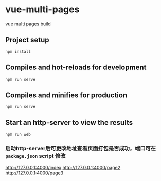 # vue-multi-pages
vue multi pages build

## Project setup
```
npm install
```
## Compiles and hot-reloads for development
```
npm run serve
```
## Compiles and minifies for production
```
npm run serve
```
## Start an http-server to view the results
```
npm run web
```
### 启动http-server后可更改地址查看页面打包是否成功，端口可在`package.json` script 修改
http://127.0.0.1:4000/index
http://127.0.0.1:4000/page2
http://127.0.0.1:4000/page3
